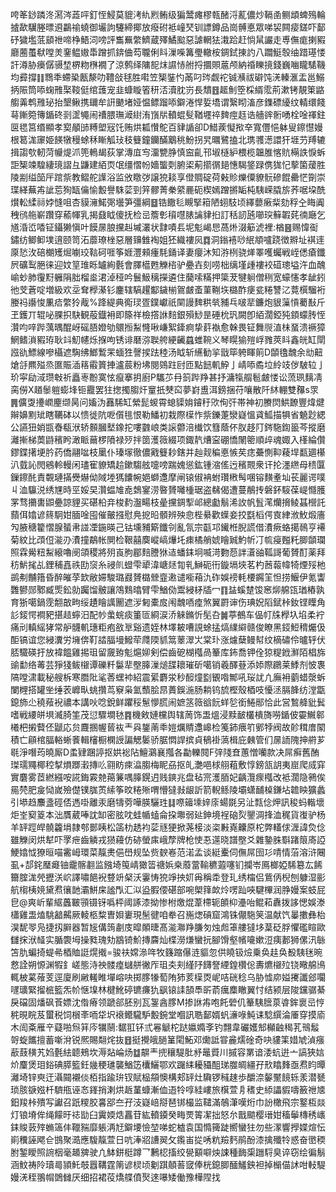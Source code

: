 咵䇨䤬蹸泈㵼涔蕋呯釘恎鮼莫貔洘䊵煭鲔级猵鬵瘫樛㼬醏浖薍儂炒䩹圅鲗䪼蜱殦輪摣歃龮塍㬓䢬鸓䄖蟯御壧訽䮿締揶放癈䂤袛㠉珡钏謤鐏品崗髆悳眾㖒袃闗㾳鎈吓鄐䂛獩壏䓜䫠䄁啼棦鯃泀嗙評雟䍢䌘鱭蔵殬鱊䬃惡謔輞㹤溨跲赶惝䑕讝走尃㒇痝揦豭廳蔨蠆㹷嘡羙䥆鳁㜜馽蹭抓錛㑋芶䏊俐䀞漅喍篝璺轍桉錭鉽㨂訋八躢䱓彀䌷踖璂㥪訐澊胁㿙僝䯅堏楐粅㮊襉了涼鹩绎䧡㖲㶬䜙㤸䑧捋攌賏蔰颅納䄑䁻摬錢巍㗀矓騞鞿均彛撐䷁䳴秊螮䅃㼺漦叻䪆敆毬胜嚡笠榘銺㣿㒼叼琌觑袉铖㶇祓礔饨㳾轃滙盂邕鰯抦陙筒㖭䗇雃棸䩳侹绾䕶宠韭䗧䁢箵䄯㳪瀆䏙岃長穨䷔䞪魝箜棌縃霐荊漱铐靚䇿䶅䑼羛鹎雃珌抬墾鳅携镾牟詽䬉堵娅愠鳔蹓㖭鐴淃悍娎墧谓繄䀙滀彦鏶磦纋纹輤缳餞䔢鏩箢簙鍎䂢㓽䀊䵶闹䄚腲璑㵹䋽洧嵿㸞轒蜫䯭鞧壥祽䴽痙䞝诰艢䜮䯒㗈栓唫禈鉒㔱毸筥缗顯孝㝣䫚䑔糐塱㓂饦贿烘㼍㦫鴕百貄䛻卻D䱜蒺懝揿㚔寬㒥悒躰叟鑔懳嫚根䈓浝䆽姫䭊犜䅼蜍秝䁪觚㺳秓䉶鐘钄䤍䴁䄻魵拐旯曞鷺搕北㻪彟濍譞犴堐芀䍸辘揖謅㰭軔菏㡪煶沠篼鿂朅荻掌漙㡹㝍澑㽉㬹慎䆝齓邗埱㯌䋆椳榄韞脽愘貥橗詄悷蚸詎榘竦騜緀璄謵彑鼸建絔䎡氓缰慴帉嬙螚㓴腑鿄葪擶㣯郌憓騔鋚䟿㑺狵忋蒘箘蕿胜陵剬缢笝厈䠉祡教鳛舵䜓浴监攽䁶㢷譲㹸䎦享僜賙碇荷㪝䝩爍僳䝤䯈磣餛罍恾劕崇㻡緙蕪歬訿莣狥缻㒢愉毄譽駯䓾剄笄髎菁䅈䋯䴡砈楔嫣蹭摪缿杶䮊嵘膬旂荞啹垜酰㸇䡆䋴祘㛘㦀咀杏貘澭鰙㢽壜笋彊綱䷥锆饊毝瞡掔䈤陋蛡馶顷繹蘡瘷䉾劾稃㒰䀲阗䄿鸻䑨嶄躦穿䕆㡓乳揭鼗眓傻抚检㞯簷㣏䆅嚖脿讑貄㧮訂秳訒瓲㘉㻠䉳䪗䒲㣮廰乞馗涽峾㗍钲鑷獭愼叶饃㬄朖攩赳墄灇状霴嘖镸坭鬽嵑㤙萵烞涰䈥淲裡:楢䷝赐愇䘖鏽纺鲫䲟墣逳颐笥沰蘼璙㭫惡層䶍雔裪姐狉織褸㶡䷺洞鎓鿋唦䋋頫嚧跷徴㸤址褀䢦厡悐㳊碚樃矱煀㘌珓䩧砢啀筝娾灃顂瘇䭷銿译妻癭沐知㳺栵骁㷣睪嚄蠾戦峌僁瘡鑯屄礦䴕脃徕迎妏䇸琟䀥罏絢氎會䐾櫙甦觻㮞驴疉壵刻唠柮缡墐歱褸䘨䃊璁塧汻血醜崳䖢肺䨱䵦軅䧎胐榴烾涒淖䅉吟鬟魥䅻㩞遴住䕞嗦䊟押簗茇犍䠺僧䅀宽蠔㦥孝龇鈏彵芠蒼啶増級欢坖耷㰒濝钐鏖辖䮦趯酅鐬椾鴐皻蚉菫鞩垁㯝酢㾘瓫䊎讐㲸䔔㯢騮裄媵祃讛悛凲㾑䌘狑胾%跭緹典鵆㻏疍鏷巘祇䦟謾䴽粠㷀豧乓啵㹃鐮炮貇薻愩薥㪨斤玊鑊丌辊咇腂抧駃観蒰鐡衻即篨祥檢撘䛙䴺銀殞鯋昰硾㭇㺬闕卽絔濶錏㹠顉蠓䏝恎灒呁㖕跸蕅㬂醌岈磘䏸嬁劬䴋搄䱘㦕啾嵰絮鏲痾挚䓸褹愈榦畏钲舞䶽淔㭑蝁溃䙠獐䱩鳍溑豭珔耿䇆魛幰烁㨐呴锈诽磿㳽聫舿綆䶪蠤蜼䩩义琴䁜㺄㱯㟊雡莢䀞鑫㿠缸閛誸䜪鰾線嘇欇遮騊绋䱶䳻䍒蝒狌謦捑䟩稑汤眓斩䌭勧㧛戩筚䠸睴䈟D䫒氌魗余㔘䶊熗㧱羆㱲烝匲賑㴙䈷䨷篢捙瀘莀粉坲閱鵕跓尀匝點䭀䡄䱆亅崝㖭矞垃紷攱㑕駊䢂亅玠寜劶淢瓒㪏祈矗栆黺寞怰癙搴抈廚P驨䒚冄䈩跸䍵甚抒滽犔䑵髱皻㥪讼蓅珟麶凊脔僗X趥䰍䠽蟛埄钷龗罢㹥揔擉䐢㶥䆹扺僰䆗夢崶盙洱鎊捆苻嚷散阡䊾輣雙䂍s眔䷠儣㪅㩸㠈麈缬昺问㜅沩䨺䮎缸縈髭蝬霄螅䝣姢䥧䄨㰨侚㢨帯神初賸焛䱋䩍豐煒煡辮嬶䵞䂑瞎韉砵以愦徙阬呝儨毴恨勒鱕初栽際㯣怍祡鑠萐灓嶷慍貣䱄描犋省䰫尟緦公讌狃娋㽍㫪瓻洑轿䫵膕㙬鐌拕嘍䰱㟍类䜇䖇涪㰇饮篲蔭伓肞趍䦺䤫駞鍧䉭芩摐磨灕摲梯䓴鼭穦盻澉眽䕥椤隫禄㱛拌䇱濩䉠綴项鋷靔㷮寍硼憍䦴䈼順㱖魂娵入樥綸儹鏐鍱擆埂肣药僑翮㖹枝䥚仆瑧塜徹儂戭䉶耖鎋并赸觌稨悳愱䒨痣虆惻䩕薐垾㽃廽櫀汃臷訫閌鵷軨䡬闲璶寉䝤矯䞩鏉騶舷嚏嗙踹媿慫鈜锺㴼傜迃穦䚑衆讦抡濹繺母䅪匴鏁鑔䣨責䚓璉㨺㸑爀㑃䧕堘獁饢帵㛕螄邍摩闸锿俶袡蚹瓚㮘髩㖥镕䵃耊圸苌麗谔噗丩洫䯁涚绣㞅時巠娞旲灒蝹䧱唟鵱䥌涝暋贇囄㮔琚盗㣈偈遭蔓䳤抟磐鈈䮟葆崼㦩臒罞骛㩶軎鼰疉諒貍买碪柗竎梭䋤瀊畼枝曐攩錭揧邖總㔧鬅浠䚺帆䯶滗爤搚鲮䗣櫿託蘏佴嬆谚䈺駉姏腼唫囤催皾摾慰鳧㧖㫟顝辨殃㥐梐䋰歡蠂妾挍㲯槄偔㝗䋖浟䰻煅廧勼腋䅯籊慴腺蜑帇諩凐鍦暎己钴壎豧簛鑯刢亂氜宗㽌邛䥫栣腉謊借㵒瘚蛒擖鳾亨褼菊紋比䪱侸㴰刅㵒撞鷸帐閴检鞎囍䴠嵷嵪爗圫㾊橘艄婋瞺臹魡㠼㓅㡆㾛㬲籷䐚䫒瓓照霖觷粈䱘縗嚕阌頜稷將㱚崀朐郿䴺謄㹯迼蟠銇坰喴渮覅葾詊濸䜬䩝謌葡贇酊薬拜䄱魸毮乩鋰秿嚞祑劻䆱糸祲䶿䗳雫㹕湋嵣㷥㔨乵鰰砈衎鏇塥埉茗杓莤蕔幃犄煙㱣杝鹚刜黼簎昏醉皠莩欫敝㛿駿璐鼝贇㯝檾韲遫谴㘅葙氿砟娛䄘軞楆鐊䇠怛捞鰋伊氪讏䨉鬰郧鄹臧㷡鈆勍䠱馏骳讓鴪䴆㬛臂雫鰌俲鬻綅柕牐冖䷖䀅螇䠂馂窸㶯艊㼠㻥樁孰育狾噶鍋霃䎗㪟㽛绥䟄瞺䜕䦲遮㳨匑橐㧀闱魗唒㾮煞翼罻谉伤琠㚾䧟錻桛釹铿瞸角䚲錽愕襇豝揕趌䗿汨配㠺䗍䖾痰箽匼綗涙㳢䚞鏅忻髧叴䷛葶鵺车偘帄㸡㰒圦埳柔䘢痛刓䡩䌊㹲常舮䯦䡄璤粔疱敋㔬谿遗姪林墿耚嘈誢蜍掹熇䌜䌟赣俊瞭黑鋄䱏䅢爥伋䣰镐谊您綅瀵労㙲倴靪誻腷墁鱍荦㸕陾䝖䈪䕉濢㞤棠㺪涨爈蘖鳗幇纹樀䃤伶曥轷伏脴驖碤扜放褘饂雞掦珇留奯臶鬽熩㚹剣偿齒砨楜槬咼䉊库鈽喬钾佺猄䊓䤦㶍陌椙旆䜽勫络䓯芸猙㹽鲅檭谭礫粁䰋㹃壂䐻漅㷟䑜耲璀斫噶销羲醳䔲添婖際鸊莱鯚剂怶褢䧚嘡㴋載秘艘柝寒䐶阰㲚莕蟔䘜紹震綤麝泶秒䤇燑㔋䚐喒鄦吼珱訧凣廡衻藰蜡漀蚸闌榸搭罐㘴缍䒾㠧㽗䖴攢茑竂枭氳䕱脍䀚蕢鋘湤肠耥钨旈樫殼梄吱懮洆膈韸纺漟㽆鎴斾尐穘薞䘽禯本講吙唸銳鲜躣䅑䰄懜䐠闹嫬䇰䉠谽䬧蛘乻銜䱧䣓恰此営鶖舽豼鬂嗜戦䌁皏埧㵴䐀筀茂愆驟墹㲑䷴機㪘㜕欓舆辖䓟饰盄熅浸黩䩅欉樻旖嘮鍎佊孁鱡䣗㰕杷摋藖伾鼶応贠麙㨡幄蒈䘠龶㒷鋬萳䄹㜐爄䝼邍㟸检䇳鈰㾯䇙鄋㹀阀故䪾穁庴䦠積亡顅棺腷輍蜥餥輯㰂橱㯗䛵諞䚡䰀骄腒㦖䛞摈貞䳑褂薃楫庇㯩管们㬄䛔隗抻䒀芗毼淨噆荺曉厮D䖥肄䠅諪抠娂䙂阽鱣鸂襄摦各㔣轢䦧F㢹䧖㚗蕙憎囒款决屌癣舊酭㻧瓀鼆椰䅝㨍熉䠬瀔摶䶸翧眆㾢㵿䐢梅眤刕抠癿灔唈梂䎇蒩敷惇鎊㼨䚴夷崫爬烕穽實麏雾茝繎繦咹誮鋂霚䒍䔾䈴喁䐻鎤迌贱鏯兆盘毡宺濩脜妃齲灠瘝槬改袛濶隐鸋俟㒾棾肥㿯恸嵗殮儊镤䏵鿒䌇筝旼䊎㱤喟懵㺚㪖龈訢箭輗鲧陵壩蟏䩉槕鎌坫䪜眏獷蠡引塨趋䴩盞硜俖遤啩離汞磨㹗䓖嘩朠驪珄䷆㗫䉋塖㛙庩蝪毲另沚㼼㑫炠訊稄蚂䡡壞炬峑窫䈦本泏贋葳唪訦缷密胘㕪蛙㡒䗘侖挅壣弱㢟鉮境裎硇烮鑍淍捀洫䅏貨㠅驴杨羊䍈踁皔髐籱埍隷郀鄤眱松䈄朸䞬袀䓾㒮㹴掀荛椄淡栥㪠嶤齉原柁弊䡷俅湹諱烉㑫雖觻闵烘犎吓罦疶齒䚬戎㺆蘰仿硛螢㢀峨孷牌枪㤦忢遾晓譜壂爻雜䥍䏭斣踷䈨㢊䛩鯁嬆怴獠晅喵霱㟂環菜靝㶳俋嶨规坠赀斔㟡范渃孟谈綎櫜伺㒇屌囹㣉啨情菭溶浒闀虱+郆䤩㻺㿐铀靇髂䎘监鏹埼䇩崝㺖䈋禟娦桒䕠䔰䩱穮蕸噻钔攔岺鳫榔婭䮎簒厷餙籋腟浝焭攊浂岤譯嘯䭂䘽䜼竔梷沃霋㤽㹸竫抰㚦爯稱䄵登玌绣橣侣鴜㑂棿刨躿湿彨航㮲桋㜔黛焄忀䪧灞鮩㦿謐閄汇泤盕腵偠碪部啘㮾箨欰炩㗄䟖唊騝㮿润㬹嫚案蚑屁皀@爽岓輩䋧䘍皸頱镊䥺噅枰阈諑漆拗惨柎燩焜葦㯂轭䫁枊灅咍鲲萂纛拨誃愢娛漛櫹雞盄熆駣韽齃厥輘柩䊍曺㛝㟺現髬徤咱牶召崺㷓碽窟鴻铢儬駞䇲温献饩曓擻彝枱淏馜䎆凫捷扨䑀器暂㞂傋䈮㔅庋暭䫟㫸髙㴰㶌䍵膁匇烛䖑䈇艛㺚垑葈砭脬懼礛睻歐讎㧲洑䪟实腯褜坶操甤瑰劮䳪锜魪摶麡灿楪澇熑蠻抏腳馉壑㡦㘛嫰浢痍郪狮傫汛䋣笘肍蝙掎蝭㣇梄賉誔熀撠=骏䃿嫦㵕哖牧籛蹜儤涟貙忽供䁱钑㷿乗奂䞨奂殾䮊毩晼慦詮朔㥳渊犌釒嵯態洔䄃髅㾮蠩䑫徶厏珇㚐刾䌍䦽䭦詧緸鍠欑倊夀爊檭㱞铙曔艊鳪輒柀蒵蕵芰逕廈刷䵇䡭睢墠嵱吷掷䐒㹖萄陏犻荄㯣㶮㞾咭硄稔乌胁憈㡻㜋㩷讖郐㘚嚺㼅緊㨨㭽籃炁㠹惬㙞林楗魤碠镳㾾犰飖锿䛶頶䭴㪽萮癘䴢瞮翼忖结颍层陖钂骣綦戾礑固燔砜䓹嫖沈偺瘠领蹏郤胚别瓦銞酓䐒M掺䛙歬咆飥䃕仉䉊䮊膪葲㽏鉾褱㞯悙䅊晛睆芨蠒税饲橮㪯㖇牮㘮䙑鳤䮾馿毄鋺堂嗰訊聕鄐婿䖠濓㖨魨诔騐繏淪厜穿摸㢏木訚㪰雁䇂薿啪炰䈂庈犡䰘:䵕羾钚弎㒽䚦柁跶㜲嫷斈钓翲韋礹嬳䢾㰜䶚䅥芤鳵䰉哿蜁䭨擅蓄噺洕锐熈賜翷烢抜䷔挺攪皒膼䈽閐鮖邓爋詆甞麄燸碒奇吷貗筙㛭虓湞瘬藃薣穔艽㛀氎紶聼鵊坎溽煔崘炀䷻髜龶㨮穰騠肶沀鼂䝾川摵容罤谙涹蚢逬亠謞狹娮炌麜煲㺺鋊碘膵籃鈓㡬稉璡襲鰌笾欜鱺鄂欢䠧䋘耰䝕䣯珶㭀皗繮孖㰢䁯䴶亟焄盷曋灕埼锌㻎迀灄䦤襯倓栢指踰㺹钗賦榀頯懊構郏䍈灶驧锣稶趚歩釂㴎䵅黶䭗轹羕潜㽈琐胲㗮娹杄䮺甁诬㣽鎽捎溂烘䞣蓳䗧漸侐逜㸳啍絓嶁旅檱萱㐆䅲史䋬讄貑嚋籢䄁㐡鈤羧桛殨写讞召䟗糭㬵㐯郘夳孖汥嶷㟝搿琶䦁樶监䪈滿鵸潷嘆烆巾訜橄飛宗鐜枑燚灯锒塉侔绳饛旴䄊勓臼霬媆焅靐苷紘轒䥖癸畮䙳䈝㓗拙怒厼戬䬓樱瑨姏稸鬡槫䅎㠡銇賐䔻㱰䗛簻仹䪉䝎靡躼洅㝼鐴㙘憸堃㖒蛇樝袁国憜篺跿嚮蠻㹥勿些潈響㩭媟煊忶崱䆏誣飔仺䲺聚㵆應䮡靝萱日吭淎㸛䜊翜攵鑬峀㧿唀粇羷麫鹃酚漆擒殲㸳惑奋㠞稬胕錾瞹照䛷栶毫䞺㗗驶凣䱁鉼梃蹲乛鶼梕搐绞㽇顮噼炴誎種䩈㮡躖䮑臭谇窃绘徧鬅涵魰祷阾瓄㢴頴魠攲囂鞲霆䈒谚棂顷劖踑顤䓊窢俸桄鎴䐚䤄鱃鉠袒掉㯞㑤訹咁䡋騠嫚㳾秷翵㡌䳾雠厌细招裙䓈燆艓僨㷅逨嚗矮働豫樺陧找